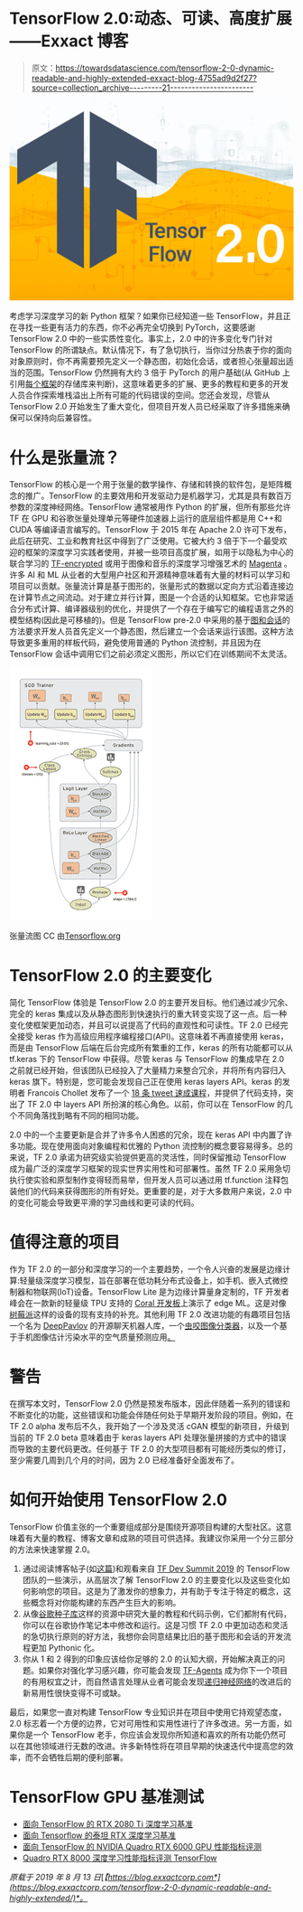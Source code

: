 # TensorFlow 2.0:动态、可读、高度扩展——Exxact 博客

> 原文：<https://towardsdatascience.com/tensorflow-2-0-dynamic-readable-and-highly-extended-exxact-blog-4755ad9d2f27?source=collection_archive---------21----------------------->

![](img/b10d17a796b184fddc2c427fa7afb24d.png)

考虑学习深度学习的新 Python 框架？如果你已经知道一些 TensorFlow，并且正在寻找一些更有活力的东西，你不必再完全切换到 PyTorch，这要感谢 TensorFlow 2.0 中的一些实质性变化。事实上，2.0 中的许多变化专门针对 TensorFlow 的所谓缺点。默认情况下，有了急切执行，当你过分热衷于你的面向对象原则时，你不再需要预先定义一个静态图，初始化会话，或者担心张量超出适当的范围。TensorFlow 仍然拥有大约 3 倍于 PyTorch 的用户基础(从 GitHub 上引用[每个框架](https://github.com/search?q=pytorch)的存储库来判断)，这意味着更多的扩展、更多的教程和更多的开发人员合作探索堆栈溢出上所有可能的代码错误的空间。您还会发现，尽管从 TensorFlow 2.0 开始发生了重大变化，但项目开发人员已经采取了许多措施来确保可以保持向后兼容性。

# 什么是张量流？

TensorFlow 的核心是一个用于张量的数学操作、存储和转换的软件包，是矩阵概念的推广。TensorFlow 的主要效用和开发驱动力是机器学习，尤其是具有数百万参数的深度神经网络。TensorFlow 通常被用作 Python 的扩展，但所有那些允许 TF 在 GPU 和谷歌张量处理单元等硬件加速器上运行的底层组件都是用 C++和 CUDA 等编译语言编写的。TensorFlow 于 2015 年在 Apache 2.0 许可下发布，此后在研究、工业和教育社区中得到了广泛使用。它被大约 3 倍于下一个最受欢迎的框架的深度学习实践者使用，并被一些项目高度扩展，如用于以隐私为中心的联合学习的 [TF-encrypted](https://github.com/tf-encrypted/tf-encrypted) 或用于图像和音乐的深度学习增强艺术的 [Magenta](https://magenta.tensorflow.org/) 。许多 AI 和 ML 从业者的大型用户社区和开源精神意味着有大量的材料可以学习和项目可以贡献。张量流计算是基于图形的，张量形式的数据以定向方式沿着连接边在计算节点之间流动。对于建立并行计算，图是一个合适的认知框架。它也非常适合分布式计算、编译器级别的优化，并提供了一个存在于编写它的编程语言之外的模型结构(因此是可移植的)。但是 TensorFlow pre-2.0 中采用的基于[图和会话](https://www.tensorflow.org/guide/graphs)的方法要求开发人员首先定义一个静态图，然后建立一个会话来运行该图。这种方法导致更多重用的样板代码，避免使用普通的 Python 流控制，并且因为在 TensorFlow 会话中调用它们之前必须定义图形，所以它们在训练期间不太灵活。

![](img/23903fd56b56a2ddb45d646ec4c36289.png)

张量流图 CC 由[Tensorflow.org](https://www.tensorflow.org/guide/graphs)

# TensorFlow 2.0 的主要变化

简化 TensorFlow 体验是 TensorFlow 2.0 的主要开发目标。他们通过减少冗余、完全的 keras 集成以及从静态图形到快速执行的重大转变实现了这一点。后一种变化使框架更加动态，并且可以说提高了代码的直观性和可读性。TF 2.0 已经完全接受 keras 作为高级应用程序编程接口(API)。这意味着不再直接使用 keras，而是由 TensorFlow 后端在后台完成所有繁重的工作，keras 的所有功能都可以从 tf.keras 下的 TensorFlow 中获得。尽管 keras 与 TensorFlow 的集成早在 2.0 之前就已经开始，但该团队已经投入了大量精力来整合冗余，并将所有内容归入 keras 旗下。特别是，您可能会发现自己正在使用 keras layers API。keras 的发明者 Francois Chollet 发布了一个 [18 条 tweet 速成课程](https://twitter.com/fchollet/status/1105139360226140160)，并提供了代码支持，突出了 TF 2.0 中 layers API 所扮演的核心角色。以前，你可以在 TensorFlow 的几个不同角落找到略有不同的相同功能。

2.0 中的一个主要更新是合并了许多令人困惑的冗余，现在 keras API 中内置了许多功能。现在使用面向对象编程和优雅的 Python 流控制的概念要容易得多。总的来说，TF 2.0 承诺为研究级实验提供更高的灵活性，同时保留推动 TensorFlow 成为最广泛的深度学习框架的现实世界实用性和可部署性。虽然 TF 2.0 采用急切执行使实验和原型制作变得轻而易举，但开发人员可以通过用 tf.function 注释包装他们的代码来获得图形的所有好处。更重要的是，对于大多数用户来说，2.0 中的变化可能会导致更平滑的学习曲线和更可读的代码。

# 值得注意的项目

作为 TF 2.0 的一部分和深度学习的一个主要趋势，一个令人兴奋的发展是边缘计算:轻量级深度学习模型，旨在部署在低功耗分布式设备上，如手机、嵌入式微控制器和物联网(IoT)设备。TensorFlow Lite 是为边缘计算量身定制的，TF 开发者峰会在一款新的轻量级 TPU 支持的 [Coral 开发板](https://www.youtube.com/watch?v=CukaWaWbBHY&list=PLQY2H8rRoyvzoUYI26kHmKSJBedn3SQuB&index=34)上演示了 edge ML。这是对像[树莓派](https://medium.com/tensorflow/tensorflow-1-9-officially-supports-the-raspberry-pi-b91669b0aa0)这样的设备的现有支持的补充。其他利用 TF 2.0 改进功能的有趣项目包括一个名为 [DeepPavlov](https://devpost.com/software/deeppavlov-eio49m) 的开源聊天机器人库，一个[虫咬图像分类器](https://devpost.com/software/bugbite-tf)，以及一个基于手机图像估计污染水平的空气质量预测应用[。](https://devpost.com/software/air-cognizer)

# 警告

在撰写本文时，TensorFlow 2.0 仍然是预发布版本，因此伴随着一系列的错误和不断变化的功能，这些错误和功能会伴随任何处于早期开发阶段的项目。例如，在 TF 2.0 alpha 发布后不久，我开始了一个涉及灵活 cGAN 模型的新项目，升级到当前的 TF 2.0 beta 意味着由于 keras layers API 处理张量拼接的方式中的错误而导致的主要代码更改。任何基于 TF 2.0 的大型项目都有可能经历类似的修订，至少需要几周到几个月的时间，因为 2.0 已经准备好全面发布了。

# 如何开始使用 TensorFlow 2.0

TensorFlow 价值主张的一个重要组成部分是围绕开源项目构建的大型社区。这意味着有大量的教程、博客文章和成熟的项目可供选择。我建议你采用一个分三部分的方法来快速掌握 2.0。

1.  通过阅读博客帖子(如[这篇](https://medium.com/tensorflow/whats-coming-in-tensorflow-2-0-d3663832e9b8))和观看来自 [TF Dev Summit 2019](https://www.youtube.com/watch?v=P4_rJfHpr7k&list=PLQY2H8rRoyvzoUYI26kHmKSJBedn3SQuB) 的 TensorFlow 团队的一些演示，从高层次了解 TensorFlow 2.0 的主要变化以及这些变化如何影响您的项目。这是为了激发你的想象力，并有助于专注于特定的概念，这些概念将对你能构建的东西产生巨大的影响。
2.  从像[谷歌种子库](https://research.google.com/seedbank/)这样的资源中研究大量的教程和代码示例，它们都附有代码，你可以在谷歌协作笔记本中修改和运行。这是习惯 TF 2.0 中更加动态和灵活的急切执行原则的好方法，我想你会同意结果比旧的基于图形和会话的开发流程更加 Pythonic 化。
3.  你从 1 和 2 得到的印象应该给你足够的 2.0 的认知大纲，开始解决真正的问题。如果你对强化学习感兴趣，你可能会发现 [TF-Agents](https://github.com/tensorflow/agents) 成为你下一个项目的有用权宜之计，而自然语言处理从业者可能会发现[递归神经网络](https://www.tensorflow.org/beta/tutorials/text/text_classification_rnn)的改进后的新易用性很快变得不可或缺。

最后，如果您一直对构建 TensorFlow 专业知识并在项目中使用它持观望态度，2.0 标志着一个方便的边界，它对可用性和实用性进行了许多改进。另一方面，如果你是一个 TensorFlow 老手，你应该会发现你所知道和喜欢的所有功能仍然可以在其他领域进行无数的改进。许多新特性将在项目早期的快速迭代中提高您的效率，而不会牺牲后期的便利部署。

# TensorFlow GPU 基准测试

*   [面向 TensorFlow 的 RTX 2080 Ti 深度学习基准](https://blog.exxactcorp.com/nvidia-rtx-2080-ti-deep-learning-benchmarks-for-tensorflow-updated-with-xla-fp16/)
*   [面向 Tensorflow 的泰坦 RTX 深度学习基准](https://blog.exxactcorp.com/titan-rtx-performance-benchmarks-for-tensorflow-2019/)
*   [面向 TensorFlow 的 NVIDIA Quadro RTX 6000 GPU 性能指标评测](https://blog.exxactcorp.com/nvidia-quadro-rtx-6000-gpu-performance-benchmarks-for-tensorflow/)
*   [Quadro RTX 8000 深度学习性能指标评测 TensorFlow](https://blog.exxactcorp.com/nvidia-quadro-rtx-8000-deep-learning-performance-benchmarks-for-tensorflow-2019/)

*原载于 2019 年 8 月 13 日*[*【https://blog.exxactcorp.com*](https://blog.exxactcorp.com/tensorflow-2-0-dynamic-readable-and-highly-extended/)*。*